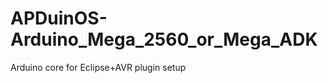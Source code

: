 APDuinOS-Arduino_Mega_2560_or_Mega_ADK
======================================

Arduino core for Eclipse+AVR plugin setup